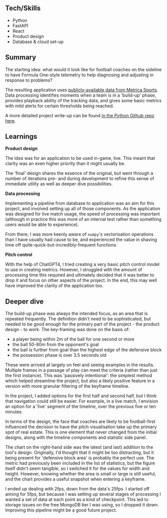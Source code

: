 ## Tech/Skills

- Python
- FastAPI
- React
- Product design
- Database & cloud set-up

## Summary

The starting idea: what would it look like for football coaches on the sideline to have Formula One-style telemetry to help diagnosing and adjusting in response to problems?

The resulting application uses [publicly-available data from Metrica Sports](https://github.com/metrica-sports/sample-data). Data processing identifies moments when a team is in a 'build-up' phase, provides playback ability of the tracking data, and gives some basic metrics with mild alerts for certain thresholds being reached.

A more detailed project write-up can be found [in the Python Github repo here](https://github.com/mrkthmpsn/tracking-data-app-project/blob/main/project_writeup.md).

## Learnings

**Product design**

The idea was for an application to be used in-game, live. This meant that clarity was an even higher priority than it might usually be.

The 'final' design shares the essence of the original, but went through a number of iterations pre- and during development to refine this sense of immediate utility as well as deeper dive possibilities.

**Data processing**

Implementing a pipeline from database to application was an aim for this project, and involved setting up all of those components. As the application was designed for live match usage, the speed of processing was important (although in practice this was more of an internal test rather than something users would be able to experience).

From there, I was more keenly aware of `numpy`'s vectorisation operations than I have usually had cause to be, and experienced the value in shaving time off quite-quick-but-incredibly-frequent functions.

**Pitch control**

With the help of ChatGPT4, I tried creating a very basic pitch control model to use in creating metrics. However, I struggled with the amount of processing time this required and ultimately decided that it was better to drop it and focus on other aspects of the project. In the end, this may well have improved the clarity of the application too.

## Deeper dive

The build-up phase was always the intended focus, as an area that is repeated frequently. The definition didn't need to be sophisticated, but needed to be good enough for the primary part of the project - the product design - to work. The key-framing was done on the basis of:

- a player being within 2m of the ball for one second or more
- the ball 50-80m from the opponent's goal
- the ball is further from goal than the highest edge of the defensive block
- the possession phase is over 3.5 seconds old

These were arrived at largely on feel and seeing examples in the results. Multiple frames in a passage of play can meet the criteria (rather than just the first instance). This was 'passively intentional': the simplest method which helped streamline the project, but also a likely positive feature in a version with more granular filtering of the keyframe timeline.

In the project, I added options for the first half and second half, but I think that navigation could still be easier. For example, in a live match, I envision an option for a 'live' segment of the timeline, over the previous five or ten minutes.

In terms of the design, the face that coaches are likely to be football-first influenced the decision to have the pitch visualisation take up the primary spot of real estate. This is one element that never changed from the initial designs, along with the timeline components and statistic side panel.

The chart on the right-hand side was the latest (and last) addition to the tool's design. Originally, I'd thought that it might be too distracting, but it being present for 'defensive block area' is probably the perfect use. The metric had previously been included in the list of statistics, but the figure itself didn't seem tangible, so I switched it for the values for width and height. However, knowing whether the area is small or large is still useful, and the chart provides a useful snapshot when entering a keyframe.

I ended up dealing with 2fps, down from the data's 25fps. I started off aiming for 5fps, but because I was setting up several stages of processing I wanted a set of data at each point as a kind of checkpoint. This led to storage issues on the free MongoDB tier I was using, so I dropped it down. Improving this pipeline might be a good future project.
